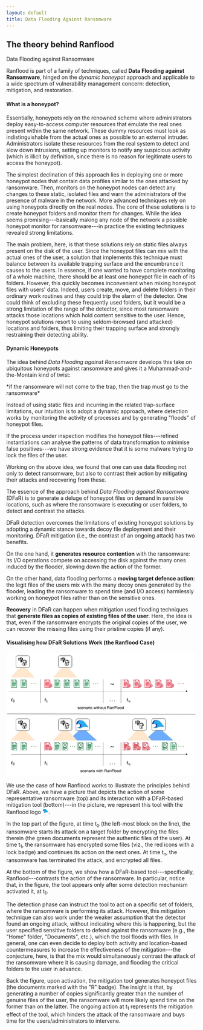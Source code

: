 ```yaml
---
layout: default
title: Data Flooding Against Ransomware
---
```


<div class="container">

<div class="section-title">
  <h2>The theory behind Ranflood</h2>
  <p>Data Flooding against Ransomware</p>
</div>

<div class="row content" markdown="1">

Ranflood is part of a family of techniques, called **Data Flooding against
Ransomware**, hinged on the *dynamic honeypot* approach and applicable to a
wide spectrum of vulnerability management concern: detection, mitigation, and
restoration.

</div>

<div class="row content" markdown="1">

#### What is a honeypot?

Essentially, honeypots rely on the renowned scheme where administrators deploy
easy-to-access computer resources that emulate the real ones present within the
same network. These dummy resources must look as indistinguishable from the
actual ones as possible to an external intruder. Administrators isolate these
resources from the real system to detect and slow down intrusions, setting up
monitors to notify any suspicious activity (which is illicit by definition,
since there is no reason for legitimate users to access the honeypot). 

The simplest declination of this approach lies in deploying one or more honeypot
nodes that contain data profiles similar to the ones attacked by ransomware.
Then, monitors on the honeypot nodes can detect any changes to these static,
isolated files and warn the administrators of the presence of malware in the
network. More advanced techniques rely on using honeypots directly on the real
nodes. The core of these solutions is to create honeypot folders and monitor
them for changes. While the idea seems promising---basically making any node of
the network a possible honeypot monitor for ransomware---in practice the
existing techniques revealed strong limitations. 

The main problem, here, is that these solutions rely on static files always
present on the disk of the user. Since the honeypot files can mix with the
actual ones of the user, a solution that implements this technique must balance
between its available trapping surface and the encumbrance it causes to the
users. In essence, if one wanted to have complete monitoring of a whole machine,
there should be at least one honeypot file in each of its folders. However, this
quickly becomes inconvenient when mixing honeypot files with users' data.
Indeed, users create, move, and delete folders in their ordinary work routines
and they could trip the alarm of the detector. One could think of excluding
these frequently used folders, but it would be a strong limitation of the range
of the detector, since most ransomware attacks those locations which hold
content sensitive to the user. Hence, honeypot solutions resort to using
seldom-browsed (and attacked) locations and folders, thus limiting their
trapping surface and strongly restraining their detecting ability. 

</div>

<div class="row content" markdown="1">

#### Dynamic Honeypots

The idea behind *Data Flooding against Ransomware* develops this take on ubiquitous
honeypots against ransomware and gives it a Muhammad-and-the-Montain kind of
twist:

<div class="col-8 offset-2 pt-3 pb-1 text-center alert alert-info">
<p class="text-center" markdown="1">*if the ransomware will not come to the trap, then the trap must go to the
ransomware*</p>
</div>

Instead of using static files and incurring in the related trap-surface
limitations, our intuition is to adopt a dynamic approach, where detection works
by monitoring the activity of processes and by generating "floods" of honeypot
files. 

If the process under inspection modifies the honeypot files---refined
instantiations can analyse the patterns of data transformation to minimise false
positives---we have strong evidence that it is some malware trying to lock the
files of the user. 

Working on the above idea, we found that one can use data flooding not only to
detect ransomware, but also to contrast their action by mitigating their attacks
and recovering from these. 

<div class="col-10 offset-1 alert alert-success" markdown="1">

The essence of the approach behind *Data Flooding against Ransomware* (DFaR) is
to generate a deluge of honeypot files on demand in sensible locations, such as
where the ransomware is executing or user folders, to detect and contrast the
attacks. 

DFaR detection overcomes the limitations of existing honeypot solutions by
adopting a dynamic stance towards decoy file deployment and their monitoring.
DFaR mitigation (i.e., the contrast of an ongoing attack) has two benefits. 

On
the one hand, it **generates resource contention** with the ransomware: its I/O
operations compete on accessing the disk against the many ones induced by the
flooder, slowing down the action of the former. 

On the other hand, data flooding performs a **moving target defence action**:
the legit files of the users mix with the many decoy ones generated by the
flooder, leading the ransomware to spend time (and I/O access) harmlessly
working on honeypot files rather than on the sensitive ones. 

**Recovery** in DFaR can happen when mitigation used flooding techniques that
**generate files as copies of existing files of the user**. Here, the idea is that,
even if the ransomware encrypts the original copies of the user, we can recover
the missing files using their pristine copies (if any).
</div>

</div>

<div class="row content" markdown="1">

#### Visualising how DFaR Solutions Work (the Ranflood Case)

  <img class="mx-auto d-block img-fluid" src="/images/scenarii.jpg">

We use the case of how Ranflood works to illustrate the principles behind DFaR.
Above, we have a picture that depicts the action of some
representative ransomware (top) and its interaction with a DFaR-based
mitigation tool (bottom)---in the picture, we represent this tool with the
Ranflood logo ![Ranflood logo](/assets/img/favicon/favicon-16x16.png). 

In the top part of the figure, at time t<sub>0</sub> (the left-most block on the
line), the ransomware starts its attack on a target folder by encrypting the
files therein (the green documents represent the authentic files of the user).
At time t<sub>1</sub>, the ransomware has encrypted some files (viz., the red
icons with a lock badge) and continues its action on the next ones. At time
t<sub>n</sub>, the ransomware has terminated the attack, and encrypted all
files. 

At the bottom of the figure, we show how a DFaR-based tool---specifically,
Ranflood---contrasts the action of the ransomware. In particular, notice that,
in the figure, the tool appears only after some detection mechanism activated
it, at t<sub>1</sub>. 

The detection phase can instruct the tool to act on a specific set of folders,
where the ransomware is performing its attack. However, this mitigation
technique can also work under the weaker assumption that the detector found an
ongoing attack, without indicating where this is happening, but the user
specified sensitive folders to defend against the ransomware (e.g., the "Home"
folder, "Documents", etc.), which the tool floods with files. In general, one
can even decide to deploy both activity and location-based countermeasures to
increase the effectiveness of the mitigation---the conjecture, here, is that the
mix would simultaneously contrast the attack of the ransomware where it is
causing damage, and flooding the critical folders to the user in advance. 

Back the figure, upon activation, the mitigation tool generates honeypot files
(the documents marked with the "R" badge). The insight is that, by generating a
number of copies significantly greater than the number of genuine files of the
user, the ransomware will more likely spend time on the former than on the
latter. The ongoing action at t<sub>1</sub> represents the mitigation effect of
the tool, which hinders the attack of the ransomware and buys time for the
users/administrators to intervene.

</div>